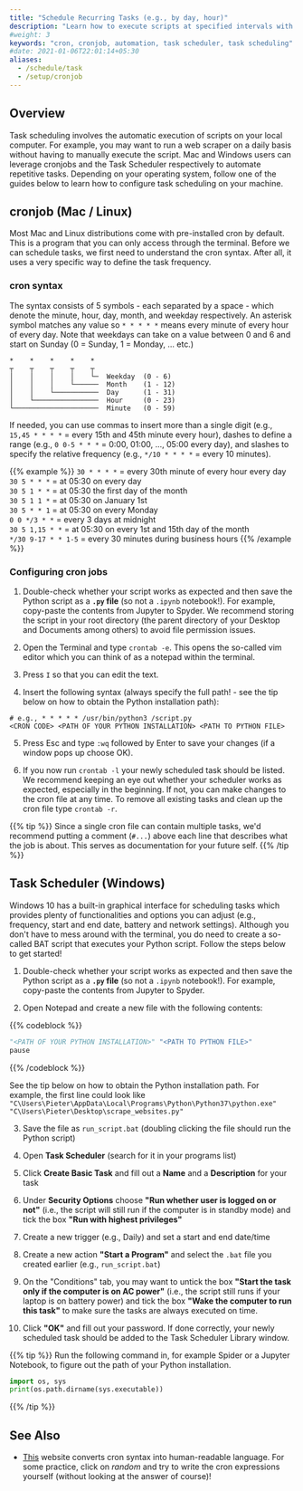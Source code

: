 ```yaml
---
title: "Schedule Recurring Tasks (e.g., by day, hour)"
description: "Learn how to execute scripts at specified intervals with cronjob and Task Scheduler."
#weight: 3
keywords: "cron, cronjob, automation, task scheduler, task scheduling"
#date: 2021-01-06T22:01:14+05:30
aliases:
  - /schedule/task
  - /setup/cronjob
---
```


## Overview

Task scheduling involves the automatic execution of scripts on your local computer. For example, you may want to run a web scraper on a daily basis without having to manually execute the script. Mac and Windows users can leverage cronjobs and the Task Scheduler respectively to automate repetitive tasks. Depending on your operating system, follow one of the guides below to learn how to configure task scheduling on your machine.

## cronjob (Mac / Linux)
Most Mac and Linux distributions come with pre-installed cron by default. This is a program that you can only access through the terminal. Before we can schedule tasks, we first need to understand the cron syntax. After all, it uses a very specific way to define the task frequency.

### cron syntax
The syntax consists of 5 symbols - each separated by a space - which denote the minute, hour, day, month, and weekday respectively. An asterisk symbol matches any value so `* * * * *` means every minute of every hour of every day. Note that weekdays can take on a value between 0 and 6 and start on Sunday (0 = Sunday, 1 = Monday, ... etc.)

```
*    *    *    *    *  
┬    ┬    ┬    ┬    ┬
│    │    │    │    └─  Weekday  (0 - 6)
│    │    │    └──────  Month    (1 - 12)
│    │    └───────────  Day      (1 - 31)
│    └────────────────  Hour     (0 - 23)
└─────────────────────  Minute   (0 - 59)
```

If needed, you can use commas to insert more than a single digit (e.g., `15,45 * * * *` = every 15th and 45th minute every hour), dashes to define a range (e.g., `0 0-5 * * *` = 0:00, 01:00, ..., 05:00 every day), and slashes to specify the relative frequency (e.g., `*/10 * * * *` = every 10 minutes).

{{% example %}}
`30 * * * *` = every 30th minute of every hour every day    
`30 5 * * *` = at 05:30 on every day  
`30 5 1 * *` = at 05:30 the first day of the month   
`30 5 1 1 *` = at 05:30 on January 1st  
`30 5 * * 1` = at 05:30 on every Monday  
`0 0 */3 * *` = every 3 days at midnight   
`30 5 1,15 * *` = at 05:30 on every 1st and 15th day of the month     
`*/30 9-17 * * 1-5` = every 30 minutes during business hours
{{% /example %}}

### Configuring cron jobs

1. Double-check whether your script works as expected and then save the Python script as a **`.py` file** (so not a `.ipynb` notebook!). For example, copy-paste the contents from Jupyter to Spyder. We recommend storing the script in your root directory (the parent directory of your Desktop and Documents among others) to avoid file permission issues.

2. Open the Terminal and type `crontab -e`. This opens the so-called vim editor which you can think of as a notepad within the terminal.
3. Press `I` so that you can edit the text.
4. Insert the following syntax (always specify the full path! - see the tip below on how to obtain the Python installation path):
```
# e.g., * * * * * /usr/bin/python3 /script.py
<CRON CODE> <PATH OF YOUR PYTHON INSTALLATION> <PATH TO PYTHON FILE>
```
5. Press Esc and type `:wq` followed by Enter to save your changes (if a window pops up choose OK).

6. If you now run `crontab -l` your newly scheduled task should be listed. We recommend keeping an eye out whether your scheduler works as expected, especially in the beginning. If not, you can make changes to the cron file at any time. To remove all existing tasks and clean up the cron file type `crontab -r`.

{{% tip %}}
Since a single cron file can contain multiple tasks, we'd recommend putting a comment (`#...`) above each line that describes what the job is about. This serves as documentation for your future self.
{{% /tip %}}



## Task Scheduler (Windows)
Windows 10 has a built-in graphical interface for scheduling tasks which provides plenty of functionalities and options you can adjust (e.g., frequency, start and end date, battery and network settings). Although you don't have to mess around with the terminal, you do need to create a so-called BAT script that executes your Python script. Follow the steps below to get started!

1. Double-check whether your script works as expected and then save the Python script as a **`.py` file** (so not a `.ipynb` notebook!). For example, copy-paste the contents from Jupyter to Spyder.

2. Open Notepad and create a new file with the following contents:

{{% codeblock %}}
```python
"<PATH OF YOUR PYTHON INSTALLATION>" "<PATH TO PYTHON FILE>"
pause
```
{{% /codeblock %}}

See the tip below on how to obtain the Python installation path. For example, the first line could look like `"C\Users\Pieter\AppData\Local\Programs\Python\Python37\python.exe" "C\Users\Pieter\Desktop\scrape_websites.py"`

3. Save the file as `run_script.bat` (doubling clicking the file should run the Python script)

4. Open **Task Scheduler** (search for it in your programs list)

5. Click **Create Basic Task** and fill out a **Name** and a **Description** for your task

6. Under **Security Options** choose **"Run whether user is logged on or not"** (i.e., the script will still run if the computer is in standby mode) and tick the box **"Run with highest privileges"**

7. Create a new trigger (e.g., Daily) and set a start and end date/time

8. Create a new action **"Start a Program"** and select the `.bat` file you created earlier (e.g., `run_script.bat`)

9. On the "Conditions" tab, you may want to untick the box **"Start the task only if the computer is on AC power"** (i.e., the script still runs if your laptop is on battery power) and tick the box **"Wake the computer to run this task"** to make sure the tasks are always executed on time.

10. Click **"OK"** and fill out your password. If done correctly, your newly scheduled task should be added to the Task Scheduler Library window.

{{% tip %}}
Run the following command in, for example Spider or a Jupyter Notebook, to figure out the path of your Python installation.
```python
import os, sys
print(os.path.dirname(sys.executable))
```
{{% /tip %}}

## See Also

- [This](https://crontab.guru) website converts cron syntax into human-readable language. For some practice, click on *random* and try to write the cron expressions yourself (without looking at the answer of course)!
